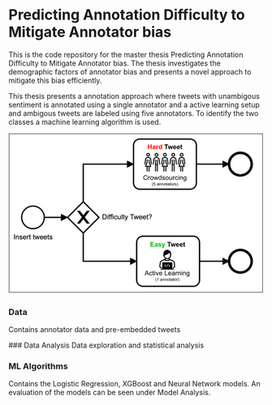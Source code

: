 # Predicting Annotation Difficulty to Mitigate Annotator bias
This is the code repository for the master thesis Predicting Annotation Difficulty to Mitigate Annotator bias. 
The thesis investigates the demographic factors of annotator bias and presents a novel approach to mitigate this bias efficiently.

This thesis presents a annotation approach where tweets with unambigous sentiment is annotated using a single annotator and a active learning setup and ambigous tweets are labeled using five annotators. To identify the two classes a machine learning algorithm is used.

![Annotation Approach](task_routing.png)

### Data
Contains annotator data and pre-embedded tweets

### Data Analysis
Data exploration and statistical analysis

### ML Algorithms
Contains the Logistic Regression, XGBoost and Neural Network models. An evaluation of the models can be seen under Model Analysis.


